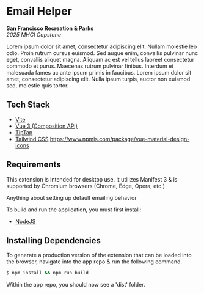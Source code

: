 # Email Helper

**San Francisco Recreation & Parks**\
_2025 MHCI Capstone_

Lorem ipsum dolor sit amet, consectetur adipiscing elit. Nullam molestie leo odio. Proin rutrum cursus euismod. Sed augue enim, convallis pulvinar nunc eget, convallis aliquet magna. Aliquam ac est vel tellus laoreet consectetur commodo et purus. Maecenas rutrum pulvinar finibus. Interdum et malesuada fames ac ante ipsum primis in faucibus. Lorem ipsum dolor sit amet, consectetur adipiscing elit. Nulla ipsum turpis, auctor non euismod sed, molestie quis tortor.

## Tech Stack

-   [Vite](https://vite.dev/)
-   [Vue 3 (Composition API)](https://vuejs.org/)
-   [TipTap](https://tiptap.dev/product/editor)
-   [Tailwind CSS](https://tailwindcss.com/)
    https://www.npmjs.com/package/vue-material-design-icons

## Requirements

This extension is intended for desktop use. It utilizes Manifest 3 & is supported by Chromium browsers (Chrome, Edge, Opera, etc.)

Anything about setting up default emailing behavior

To build and run the application, you must first install:

-   [NodeJS](https://nodejs.org/en/download/)

## Installing Dependencies

To generate a production version of the extension that can be loaded into the browser, navigate into the app repo & run the following command.

```bash
$ npm install && npm run build
```

Within the app repo, you should now see a 'dist' folder.
